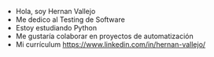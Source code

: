 - Hola, soy Hernan Vallejo
- Me dedico al Testing de Software
- Estoy estudiando Python
- Me gustaría colaborar en proyectos de automatización
- Mi currículum https://www.linkedin.com/in/hernan-vallejo/

<!---
Hernan2000/Hernan2000 is a ✨ special ✨ repository because its `README.md` (this file) appears on your GitHub profile.
You can click the Preview link to take a look at your changes.
--->
